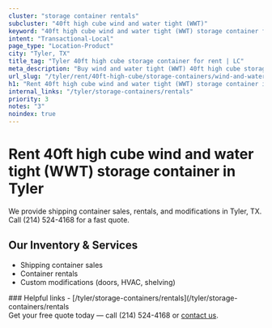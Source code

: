 ```yaml
---
cluster: "storage container rentals"
subcluster: "40ft high cube wind and water tight (WWT)"
keyword: "40ft high cube wind and water tight (WWT) storage container for rent Tyler, TX"
intent: "Transactional-Local"
page_type: "Location-Product"
city: "Tyler, TX"
title_tag: "Tyler 40ft high cube storage container for rent | LC"
meta_description: "Buy wind and water tight (WWT) 40ft high cube storage container rent with local delivery in Tyler, TX. LC Container — local Since 2003. Request a fast quote today."
url_slug: "/tyler/rent/40ft-high-cube/storage-containers/wind-and-water-tight-wwt"
h1: "Rent 40ft high cube wind and water tight (WWT) storage container in Tyler"
internal_links: "/tyler/storage-containers/rentals"
priority: 3
notes: "3"
noindex: true
---
```


# Rent 40ft high cube wind and water tight (WWT) storage container in Tyler

We provide shipping container sales, rentals, and modifications in Tyler, TX. Call (214) 524-4168 for a fast quote.

## Our Inventory & Services
- Shipping container sales
- Container rentals
- Custom modifications (doors, HVAC, shelving)

<div data-section="internal-links">
### Helpful links
- [/tyler/storage-containers/rentals](/tyler/storage-containers/rentals
</div>

<div data-section="cta">
Get your free quote today — call (214) 524-4168 or <a href="/contact">contact us</a>.
</div>

<script type="application/ld+json">{"@context":"https://schema.org","@type":"FAQPage","mainEntity":[{"@type":"Question","name":"How much does delivery cost in Tyler, TX?","acceptedAnswer":{"@type":"Answer","text":"Delivery costs vary by distance and container size. Most deliveries in Tyler, TX range from $150-$300. Call (214) 524-4168 for an exact quote based on your specific location."}},{"@type":"Question","name":"Do you offer financing or payment plans?","acceptedAnswer":{"@type":"Answer","text":"We accept major credit cards, checks, and can discuss commercial terms for bulk purchases. Call (214) 524-4168 to discuss options."}},{"@type":"Question","name":"Can you customize containers in Tyler, TX?","acceptedAnswer":{"@type":"Answer","text":"Yes — we perform modifications like doors, HVAC, insulation, and shelving. Request a custom quote at (214) 524-4168 or via our contact form."}}]}</script>
